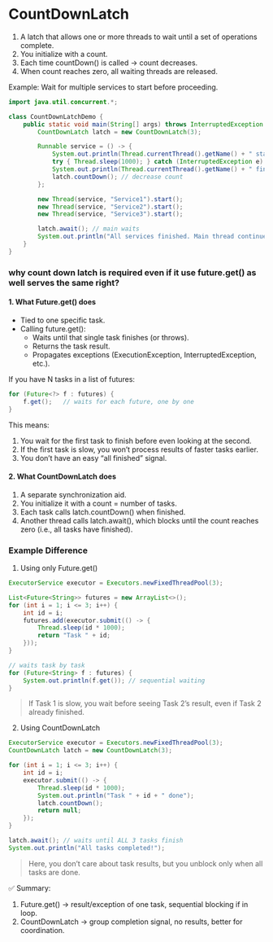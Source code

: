 # CountDownLatch


1. A latch that allows one or more threads to wait until a set of operations complete.
2. You initialize with a count.
3. Each time countDown() is called → count decreases.
4. When count reaches zero, all waiting threads are released.

Example: Wait for multiple services to start before proceeding.

```java
import java.util.concurrent.*;

class CountDownLatchDemo {
    public static void main(String[] args) throws InterruptedException {
        CountDownLatch latch = new CountDownLatch(3);

        Runnable service = () -> {
            System.out.println(Thread.currentThread().getName() + " started");
            try { Thread.sleep(1000); } catch (InterruptedException e) {}
            System.out.println(Thread.currentThread().getName() + " finished");
            latch.countDown(); // decrease count
        };

        new Thread(service, "Service1").start();
        new Thread(service, "Service2").start();
        new Thread(service, "Service3").start();

        latch.await(); // main waits
        System.out.println("All services finished. Main thread continues.");
    }
}
```

### why count down latch is required even if it use future.get() as well serves the same right?

#### 1. What Future.get() does

* Tied to one specific task.
* Calling future.get():
  - Waits until that single task finishes (or throws).
  - Returns the task result.
  - Propagates exceptions (ExecutionException, InterruptedException, etc.).

If you have N tasks in a list of futures:

```java
for (Future<?> f : futures) {
    f.get();   // waits for each future, one by one
}
```

This means:
1. You wait for the first task to finish before even looking at the second.
2. If the first task is slow, you won’t process results of faster tasks earlier.
3. You don’t have an easy “all finished” signal.


#### 2. What CountDownLatch does

1. A separate synchronization aid.
2. You initialize it with a count = number of tasks.
3. Each task calls latch.countDown() when finished.
4. Another thread calls latch.await(), which blocks until the count reaches zero (i.e., all tasks have finished).


### Example Difference

1. Using only Future.get()

```java
ExecutorService executor = Executors.newFixedThreadPool(3);

List<Future<String>> futures = new ArrayList<>();
for (int i = 1; i <= 3; i++) {
    int id = i;
    futures.add(executor.submit(() -> {
        Thread.sleep(id * 1000);
        return "Task " + id;
    }));
}

// waits task by task
for (Future<String> f : futures) {
    System.out.println(f.get()); // sequential waiting
}
```

> If Task 1 is slow, you wait before seeing Task 2’s result, even if Task 2 already finished.


2. Using CountDownLatch

```java
ExecutorService executor = Executors.newFixedThreadPool(3);
CountDownLatch latch = new CountDownLatch(3);

for (int i = 1; i <= 3; i++) {
    int id = i;
    executor.submit(() -> {
        Thread.sleep(id * 1000);
        System.out.println("Task " + id + " done");
        latch.countDown();
        return null;
    });
}

latch.await(); // waits until ALL 3 tasks finish
System.out.println("All tasks completed!");
```

> Here, you don’t care about task results, but you unblock only when all tasks are done.


✅ Summary:
1. Future.get() → result/exception of one task, sequential blocking if in loop.
2. CountDownLatch → group completion signal, no results, better for coordination.